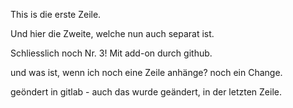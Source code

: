 This is die erste Zeile.

Und hier die Zweite, welche nun auch separat ist.

Schliesslich noch Nr. 3! Mit add-on durch github.

und was ist, wenn ich noch eine Zeile anhänge?
noch ein Change.

geöndert in gitlab - auch das wurde geändert, in der letzten Zeile.
